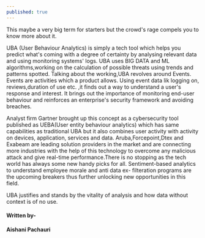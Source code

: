 ```yaml
---
published: true
---
```

This maybe a very big term for starters but the crowd's rage compels you to know more about it.

UBA (User Behaviour Analytics) is simply a tech tool which helps you predict what's coming with a degree of certainty by analysing relevant data and using monitoring systems' logs.
UBA uses BIG DATA and ML algorithms,working on the calculation of possible threats using trends and patterns spotted.
Talking about the working,UBA revolves around Events. Events are activities which a product allows. 
Using event data lik logging on, reviews,duration of use etc. ,it finds out a way to understand a user's response and interest. It brings out the importance of monitoring end-user behaviour and reinforces an enterprise's security framework and avoiding breaches.

Analyst firm Gartner brought up this concept as  a cybersecurity tool published as UEBA(User entity behaviour analytics) which has same capabilities as traditional UBA but it also combines user activity with activity on devices, application, services and data.
Aruba,Forcepoint,Dtex and Exabeam are leading solution providers in the market and are connecting more industries with the help of this technology to overcome any malicious attack and give real-time performance.There is no stopping as the tech world has always some new handy picks for all. Sentiment-based analytics to understand employee morale and anti data  ex- filteration  programs are the upcoming breakers thus further unlocking new opportunities in this field.

UBA justifies and stands by the vitality of analysis and how data without context is of no use.


#### Written by-
#### Aishani Pachauri
